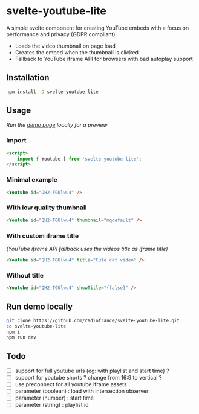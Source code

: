 # svelte-youtube-lite

A simple svelte component for creating YouTube embeds with a focus on performance and privacy (GDPR compliant).

- Loads the video thumbnail on page load
- Creates the embed when the thumbnail is clicked
- Fallback to YouTube iframe API for browsers with bad autoplay support

## Installation

```sh
npm install -D svelte-youtube-lite
```

## Usage

_Run the [demo page](#run-demo-locally) locally for a preview_

### Import

```html
<script>
	import { Youtube } from 'svelte-youtube-lite';
</script>
```

### Minimal example

```html
<Youtube id="QH2-TGUlwu4" />
```

### With low quality thumbnail

```html
<Youtube id="QH2-TGUlwu4" thumbnail="mqdefault" />
```

### With custom iframe title

_(YouTube iframe API fallback uses the videos title as iframe title)_

```html
<Youtube id="QH2-TGUlwu4" title="Cute cat video" />
```

### Without title

```html
<Youtube id="QH2-TGUlwu4" showTitle="{false}" />
```

## Run demo locally

```sh
git clone https://github.com/radiofrance/svelte-youtube-lite.git
cd svelte-youtube-lite
npm i
npm run dev
```

## Todo

- [ ] support for full youtube urls (eg: with playlist and start time) ?
- [ ] support for youtube shorts ? change from 16:9 to vertical ?
- [ ] use preconnect for all youtube iframe assets
- [ ] parameter (boolean) : load with intersection observer
- [ ] parameter (number) : start time
- [ ] parameter (string) : playlist id
